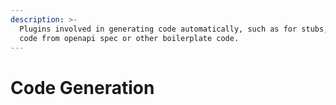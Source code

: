 ```yaml
---
description: >-
  Plugins involved in generating code automatically, such as for stubs, proxies,
  code from openapi spec or other boilerplate code.
---
```


# Code Generation

